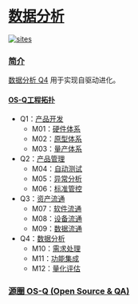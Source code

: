 ﻿# [数据分析](https://github.com/OS-Q/Q4)

[![sites](http://182.61.61.133/link/resources/OSQ.png)](http://www.OS-Q.com)
### [简介](https://github.com/OS-Q/Q4/wiki)

[数据分析 Q4](https://github.com/OS-Q/Q4) 用于实现自驱动进化。
#### [OS-Q工程拓扑](https://github.com/OS-Q)

* Q1：[产品开发](https://github.com/OS-Q/Q1)
    * M01：[硬件体系](https://github.com/OS-Q/M01)
    * M02：[原型体系](https://github.com/OS-Q/M02)
    * M03：[量产体系](https://github.com/OS-Q/M03)
* Q2：[产品管理](https://github.com/OS-Q/Q2)
    * M04：[自动测试](https://github.com/OS-Q/M04)
    * M05：[异常分析](https://github.com/OS-Q/M05)
    * M06：[标准管控](https://github.com/OS-Q/M06)
* Q3：[资产流通](https://github.com/OS-Q/Q3)
    * M07：[软件流通](https://github.com/OS-Q/M07)
    * M08：[设备流通](https://github.com/OS-Q/M08)
    * M09：[数据流通](https://github.com/OS-Q/M09)
* Q4：[数据分析](https://github.com/OS-Q/Q4)
    * M10：[需求处理](https://github.com/OS-Q/M10)
    * M11：[功能集成](https://github.com/OS-Q/M11)
    * M12：[量化评估](https://github.com/OS-Q/M12)

### [源圈 OS-Q (Open Source & QA) ](http://www.OS-Q.com)
